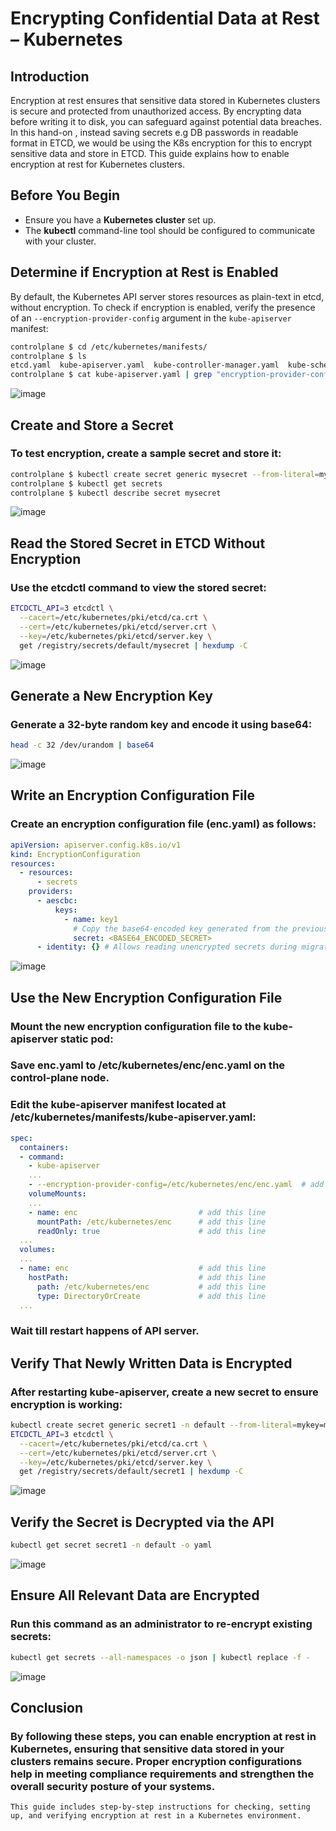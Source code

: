 # Encrypting Confidential Data at Rest – Kubernetes

## Introduction

Encryption at rest ensures that sensitive data stored in Kubernetes clusters is secure and protected from unauthorized access. By encrypting data before writing it to disk, you can safeguard against potential data breaches. In this hand-on , instead saving secrets e.g DB passwords in readable format in ETCD, we would be using the K8s encryption for this to encrypt sensitive data and store in ETCD. This guide explains how to enable encryption at rest for Kubernetes clusters.

## Before You Begin

- Ensure you have a **Kubernetes cluster** set up.
- The **kubectl** command-line tool should be configured to communicate with your cluster.

## Determine if Encryption at Rest is Enabled

By default, the Kubernetes API server stores resources as plain-text in etcd, without encryption. To check if encryption is enabled, verify the presence of an `--encryption-provider-config` argument in the `kube-apiserver` manifest:

```bash
controlplane $ cd /etc/kubernetes/manifests/
controlplane $ ls
etcd.yaml  kube-apiserver.yaml  kube-controller-manager.yaml  kube-scheduler.yaml
controlplane $ cat kube-apiserver.yaml | grep "encryption-provider-config"
```
![image](https://github.com/user-attachments/assets/8faf8135-3156-441f-9bee-064a2fcfb65e)

## Create and Store a Secret
### To test encryption, create a sample secret and store it:
```bash
controlplane $ kubectl create secret generic mysecret --from-literal=mykey1=password
controlplane $ kubectl get secrets
controlplane $ kubectl describe secret mysecret
```
![image](https://github.com/user-attachments/assets/c95760ee-4f9a-40b0-970e-71e584b9e0c6)

## Read the Stored Secret in ETCD Without Encryption
### Use the etcdctl command to view the stored secret:
```bash
ETCDCTL_API=3 etcdctl \
  --cacert=/etc/kubernetes/pki/etcd/ca.crt \
  --cert=/etc/kubernetes/pki/etcd/server.crt \
  --key=/etc/kubernetes/pki/etcd/server.key \
  get /registry/secrets/default/mysecret | hexdump -C
```
![image](https://github.com/user-attachments/assets/f25383cc-1ce5-428f-bd06-3ea36bb29ee9)

## Generate a New Encryption Key
### Generate a 32-byte random key and encode it using base64:
```bash
head -c 32 /dev/urandom | base64
```

![image](https://github.com/user-attachments/assets/9b49678a-6e29-447d-9201-b0b34bd6cb4e)

## Write an Encryption Configuration File
### Create an encryption configuration file (enc.yaml) as follows:

```yaml
apiVersion: apiserver.config.k8s.io/v1
kind: EncryptionConfiguration
resources:
  - resources:
      - secrets
    providers:
      - aescbc:
          keys:
            - name: key1
              # Copy the base64-encoded key generated from the previous step
              secret: <BASE64_ENCODED_SECRET>
      - identity: {} # Allows reading unencrypted secrets during migration
```
![image](https://github.com/user-attachments/assets/1c2c3edb-b92f-458b-8704-34a21744b519)

## Use the New Encryption Configuration File
### Mount the new encryption configuration file to the kube-apiserver static pod:

### Save enc.yaml to /etc/kubernetes/enc/enc.yaml on the control-plane node.
### Edit the kube-apiserver manifest located at /etc/kubernetes/manifests/kube-apiserver.yaml:

```yaml
spec:
  containers:
  - command:
    - kube-apiserver
    ...
    - --encryption-provider-config=/etc/kubernetes/enc/enc.yaml  # add this line
    volumeMounts:
    ...
    - name: enc                           # add this line
      mountPath: /etc/kubernetes/enc      # add this line
      readOnly: true                      # add this line
  ...
  volumes:
  ...
  - name: enc                             # add this line
    hostPath:                             # add this line
      path: /etc/kubernetes/enc           # add this line
      type: DirectoryOrCreate             # add this line
  ...
```
### Wait till restart happens of API server.

## Verify That Newly Written Data is Encrypted
### After restarting kube-apiserver, create a new secret to ensure encryption is working:

```bash
kubectl create secret generic secret1 -n default --from-literal=mykey=mydata
ETCDCTL_API=3 etcdctl \
  --cacert=/etc/kubernetes/pki/etcd/ca.crt \
  --cert=/etc/kubernetes/pki/etcd/server.crt \
  --key=/etc/kubernetes/pki/etcd/server.key \
  get /registry/secrets/default/secret1 | hexdump -C
```
![image](https://github.com/user-attachments/assets/cc1799cd-f9fc-4dfd-b812-a69017c7936c)

## Verify the Secret is Decrypted via the API
```bash
kubectl get secret secret1 -n default -o yaml
```
![image](https://github.com/user-attachments/assets/e8698196-951c-4b14-9a89-6174ccf26ae8)

## Ensure All Relevant Data are Encrypted
### Run this command as an administrator to re-encrypt existing secrets:
```bash
kubectl get secrets --all-namespaces -o json | kubectl replace -f -
```
![image](https://github.com/user-attachments/assets/9cc93f2c-63f0-49e1-adf9-cbfeccbd0ade)

## Conclusion
### By following these steps, you can enable encryption at rest in Kubernetes, ensuring that sensitive data stored in your clusters remains secure. Proper encryption configurations help in meeting compliance requirements and strengthen the overall security posture of your systems.

```vbnet
This guide includes step-by-step instructions for checking, setting up, and verifying encryption at rest in a Kubernetes environment.
```
